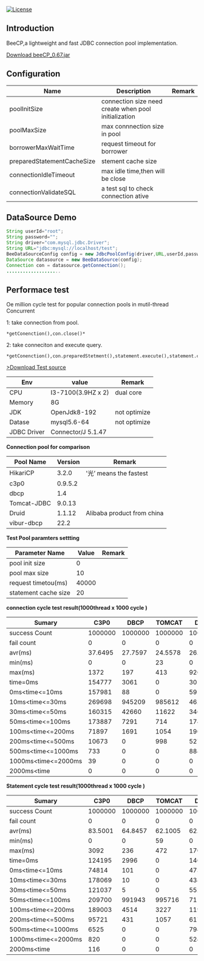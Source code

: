 [![License](https://img.shields.io/badge/license-Apache%202-4EB1BA.svg)](https://www.apache.org/licenses/LICENSE-2.0.html)

Introduction
---
BeeCP,a lightweight and  fast JDBC connection pool implementation. 

<a href="http://central.maven.org/maven2/com/github/chris2018998/BeeCP/0.67/BeeCP-0.67.jar">Download beeCP_0.67.jar</a>

Configuration
---
|  Name  |   Description |   Remark |
| ------------ | ------------ | ------------ |
|  poolInitSize  | connection size need create when pool initialization  |   |
|  poolMaxSize |  max connnection size in pool |    |
|  borrowerMaxWaitTime |request timeout for  borrower  |   |
|  preparedStatementCacheSize | stement cache size |   |
| connectionIdleTimeout  | max idle time,then will be close  |    |
| connectionValidateSQL |  a test sql to check connection ative   |    |   |

 DataSource Demo
---
```java
String userId="root";
String password="";
String driver="com.mysql.jdbc.Driver";
String URL="jdbc:mysql://localhost/test";
BeeDataSourceConfig config = new JdbcPoolConfig(driver,URL,userId,password);
DataSource datasource = new BeeDataSource(config);
Connection con = datasource.getConnection();
....................
```

Performace test
---
Oe million cycle test for popular connection pools in mutil-thread Concurrent

1: take connection from pool.

    *getConenction(),con.close()*
    
2: take conneciton and execute query.

    *getConenction(),con.preparedStetment(),statement.execute(),statement.close(),con.close()*


<a href="https://github.com/Chris2018998/BeeCP/blob/master/doc/Pool_Test_src.zip">>Download Test source</a>


|  Env |   value |   Remark|
| ------------ | ------------ | ------------ |
|  CPU | I3-7100(3.9HZ x 2)  | dual core  |
|  Memory |  8G |   |
| JDK  |  OpenJdk8-192 | not optimize  |
|  Datase | mysql5.6-64  | not optimize  |
|  JDBC Driver | Connector/J 5.1.47  |   | |

**Connection pool for comparison**

|  Pool Name  |   Version |   Remark|
| ------------ | ------------ | ------------ |
|  HikariCP|3.2.0 |  '光’ means the fastest  |
|  c3p0 |  0.9.5.2 |   |
| dbcp  |  1.4 |   |
|  Tomcat-JDBC |9.0.13 |   |
|  Druid | 1.1.12  | Alibaba product from china     |
|  vibur-dbcp |22.2 |   | |

**Test Pool paramters settting**

|  Parameter Name  |   Value |   Remark|
| ------------ | ------------ | ------------ |
|  pool init size | 0 |  |
|  pool max size |10 |   |
| request timetou(ms)  |  40000 |    |
|  statement cache size |20 |    |  |

**connection cycle test result(1000thread x 1000 cycle )**

|Sumary|C3P0|DBCP|TOMCAT|Druid|Vibur|HikariCP| Bee_F|Bee_C|
| ------------ | ------------| ------------ | ------------ | ------------ | ------------ | ------------ | ------------ | ------------ |
|success Count|1000000|1000000|1000000|1000000|1000000|1000000|1000000|1000000|
|fail count|0|0|0|0|0|0|0|0|
|avr(ms)|37.6495|27.7597|24.5578|26.1534|4.1056|0.4689|1.1911|0.513|
|min(ms)|0|0|23|0|0|0|0|0|
|max(ms)|1372|197|413|926|133|214|170|159|
|time=0ms|154777|3061|0|301326|5315|940818|51675|999993|
|0ms<time<=10ms|157981|88|0|5915|985628|52059|944961|5|
|10ms<time<=30ms|269698|945209|985612|462979|5498|2846|1477|0|
|30ms<time<=50ms|160315|42660|11622|34688|1029|1067|933|0|
|50ms<time<=100ms|173887|7291|714|174597|2529|2304|944|0|
|100ms<time<=200ms|71897|1691|1054|19084|1|902|10|2|
|200ms<time<=500ms|10673|0|998|527|0|4|0|0|
|500ms<time<=1000ms|733|0|0|884|0|0|0|0|
|1000ms<time<=2000ms|39|0|0|0|0|0|0|0|
|2000ms<time|0|0|0|0|0|0|0|0||

**Statement cycle test result(1000thread x 1000 cycle )**

|Sumary|C3P0|DBCP|TOMCAT|Druid|Vibur|HikariCP| Bee_F|Bee_C|
| ---  | ---  | --- | --- | --- | --- | --- | --- | --- |
|success Count|1000000|1000000|1000000|1000000|1000000|1000000|1000000|1000000|
|fail count|0|0|0|0|0|0|0|0|
|avr(ms)|83.5001|64.8457|62.1005|62.8310|35.9717|22.6460|36.9728|22.3423|
|min(ms)|0|0|59|0|0|0|0|0|
|max(ms)|3092|236|472|1708|189|35270|180|36795|
|time=0ms|124195|2996|0|146851|1133|995210|2133|995299|
|0ms<time<=10ms|74814|101|0|4736|6|2058|26|2131|
|10ms<time<=30ms|178069|10|0|4387|1|104|11|299|
|30ms<time<=50ms|121037|5|0|5525|990469|23|986821|46|
|50ms<time<=100ms|209700|991943|995716|711425|6684|36|9058|33|
|100ms<time<=200ms|189003|4514|3227|119582|1707|42|1951|28| 
|200ms<time<=500ms|95721|431|1057|6176|0|143|0|88|
|500ms<time<=1000ms|6525|0|0|794|0|150|0|105|
|1000ms<time<=2000ms|820|0|0|524|0|249|0|176|
|2000ms<time|116|0|0|0|0|1985|0|1795||
